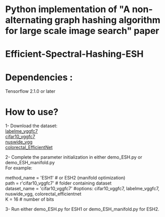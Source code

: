 #  Python implementation of "A non-alternating graph hashing algorithm for large scale image search" paper 

# Efficient-Spectral-Hashing-ESH

# Dependencies :
Tensorflow 2.1.0 or later  

# How to use?
1- Download the dataset: <br />
[labelme_vggfc7](https://www.dropbox.com/s/0nc80qepzj8615f/labelme_vggfc7.rar?dl=0) <br />
[cifar10_vggfc7](https://www.dropbox.com/s/bnybq48ljtsyuit/cifar10_vggfc7.rar?dl=0) <br />
[nuswide_vgg](https://www.dropbox.com/s/6hl9t6oy78w028d/nuswide_vgg.rar?dl=0) <br />
[colorectal_EfficientNet](https://www.dropbox.com/s/wdsalhu73bnrtsg/colorectal_EfficientNet.rar?dl=0) <br />

2- Complete the parameter initialization in either demo_ESH.py or demo_ESH_manifold.py    
For example:   

method_name = 'ESH1'  # or ESH2 (manifold optimization)  
path = r'cifar10_vggfc7' # folder containing dataset  
dataset_name = 'cifar10_vggfc7'  #options: cifar10_vggfc7, labelme_vggfc7, nuswide_vgg, colorectal_efficientnet    
K = 16 # number of bits   

3- Run either demo_ESH.py for ESH1 or demo_ESH_manifold.py for ESH2.

